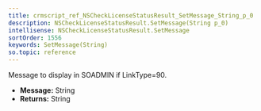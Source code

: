```yaml
---
title: crmscript_ref_NSCheckLicenseStatusResult_SetMessage_String_p_0
description: NSCheckLicenseStatusResult.SetMessage(String p_0)
intellisense: NSCheckLicenseStatusResult.SetMessage
sortOrder: 1556
keywords: SetMessage(String)
so.topic: reference
---
```



Message to display in SOADMIN if LinkType=90.



* **Message:** String
* **Returns:** String


